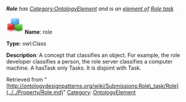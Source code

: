 ___Role__ has [Category:OntologyElement](../../Category/OntologyElement.md "Category:OntologyElement") and is an [element of](../../Property/ElementOf.md "Property:ElementOf") [Role task](../../Submissions/Role_task.md "Submissions:Role task")_


  




[![Class](../../images/thumb/2/27/Class.gif/45px-Class.gif)](../../Image/Class.gif.md "Class")
__Name__: role 


__Type:__ owl:Class 


__Description__: A concept that classifies an object. For example, the role developer classifies a person, the role server classifies a computer machine. A hasTask only Tasks. It is disjoint with Task. 





Retrieved from "[http://ontologydesignpatterns.org/wiki/Submissions:Role\_task/Role](../../Property/Role.md)"
 [Category](http://ontologydesignpatterns.org/wiki/Special:Categories "Special:Categories"): [OntologyElement](../../Category/OntologyElement.md "Category:OntologyElement")